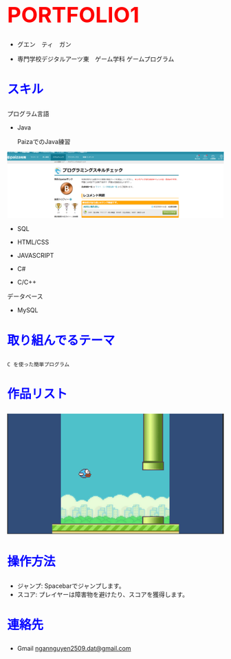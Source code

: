 # <p><span style ="color:red;font-size:50px;text-transform:uppercase;"> Portfolio1
</span></p>

- グエン　ティ　ガン

- 専門学校デジタルアーツ東　ゲーム学科	ゲームプログラム


# <p><span style ="color:blue;">スキル</span></p>
<b1>プログラム言語</b1>

- Java

	PaizaでのJava練習


![スクショ](images/paiza.jpg )

- SQL

- HTML/CSS

- JAVASCRIPT

- C#

- C/C++

<b1>データベース</b1>

- MySQL



# <p><span style ="color:blue;">取り組んでるテーマ</span></p>
	C を使った簡単プログラム

# <p><span style ="color:blue;">作品リスト</span></p>

![スクショ](images/ngan.jpg)



# <p><span style ="color:blue;">操作方法</span></p>
- ジャンプ: Spacebarでジャンプします。
- スコア: プレイヤーは障害物を避けたり、スコアを獲得します。

# <p><span style ="color:blue;">連絡先</span></p>
- Gmail <ngannguyen2509.dat@gmail.com>














